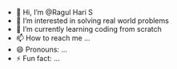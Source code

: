 - 👋 Hi, I’m @Ragul Hari S
- 👀 I’m interested in solving real world problems
- 🌱 I’m currently learning coding from scratch
- 📫 How to reach me ...
- 😄 Pronouns: ...
- ⚡ Fun fact: ...

<!---
Harifolk/Harifolk is a ✨ special ✨ repository because its `README.md` (this file) appears on your GitHub profile.
You can click the Preview link to take a look at your changes.
--->
